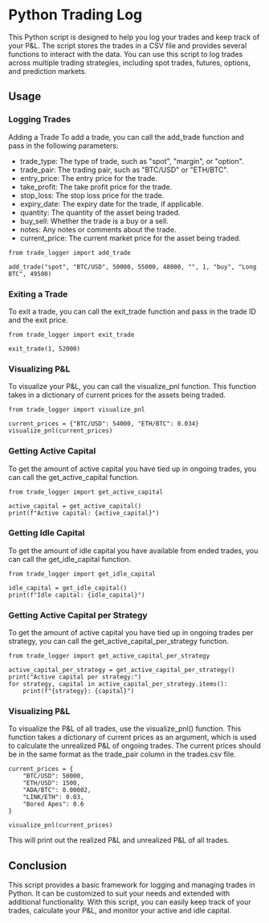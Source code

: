 # Python Trading Log
This Python script is designed to help you log your trades and keep track of your P&L. The script stores the trades in a CSV file and provides several functions to interact with the data. You can use this script to log trades across multiple trading strategies, including spot trades, futures, options, and prediction markets.


## Usage
### Logging Trades
Adding a Trade
To add a trade, you can call the add_trade function and pass in the following parameters:

- trade_type: The type of trade, such as "spot", "margin", or "option".
- trade_pair: The trading pair, such as "BTC/USD" or "ETH/BTC".
- entry_price: The entry price for the trade.
- take_profit: The take profit price for the trade.
- stop_loss: The stop loss price for the trade.
- expiry_date: The expiry date for the trade, if applicable.
- quantity: The quantity of the asset being traded.
- buy_sell: Whether the trade is a buy or a sell.
- notes: Any notes or comments about the trade.
- current_price: The current market price for the asset being traded.

```
from trade_logger import add_trade

add_trade("spot", "BTC/USD", 50000, 55000, 48000, "", 1, "buy", "Long BTC", 49500)
```

### Exiting a Trade

To exit a trade, you can call the exit_trade function and pass in the trade ID and the exit price.

```
from trade_logger import exit_trade

exit_trade(1, 52000)
```

### Visualizing P&L
To visualize your P&L, you can call the visualize_pnl function. This function takes in a dictionary of current prices for the assets being traded.

```
from trade_logger import visualize_pnl

current_prices = {"BTC/USD": 54000, "ETH/BTC": 0.034}
visualize_pnl(current_prices)
```

### Getting Active Capital
To get the amount of active capital you have tied up in ongoing trades, you can call the get_active_capital function.

```
from trade_logger import get_active_capital

active_capital = get_active_capital()
print(f"Active capital: {active_capital}")
```

### Getting Idle Capital
To get the amount of idle capital you have available from ended trades, you can call the get_idle_capital function.

```
from trade_logger import get_idle_capital

idle_capital = get_idle_capital()
print(f"Idle capital: {idle_capital}")
```

### Getting Active Capital per Strategy
To get the amount of active capital you have tied up in ongoing trades per strategy, you can call the get_active_capital_per_strategy function.

```
from trade_logger import get_active_capital_per_strategy

active_capital_per_strategy = get_active_capital_per_strategy()
print("Active capital per strategy:")
for strategy, capital in active_capital_per_strategy.items():
    print(f"{strategy}: {capital}")
```

### Visualizing P&L
To visualize the P&L of all trades, use the visualize_pnl() function. This function takes a dictionary of current prices as an argument, which is used to calculate the unrealized P&L of ongoing trades. The current prices should be in the same format as the trade_pair column in the trades.csv file.

```
current_prices = {
    "BTC/USD": 50000,
    "ETH/USD": 1500,
    "ADA/BTC": 0.00002,
    "LINK/ETH": 0.03,
    "Bored Apes": 0.6
}

visualize_pnl(current_prices)
```

This will print out the realized P&L and unrealized P&L of all trades.

## Conclusion

This script provides a basic framework for logging and managing trades in Python. It can be customized to suit your needs and extended with additional functionality. With this script, you can easily keep track of your trades, calculate your P&L, and monitor your active and idle capital.